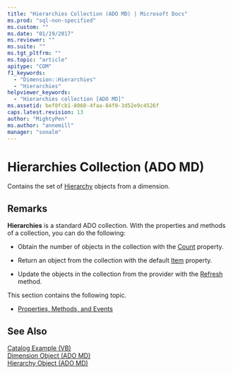 ```yaml
---
title: "Hierarchies Collection (ADO MD) | Microsoft Docs"
ms.prod: "sql-non-specified"
ms.custom: ""
ms.date: "01/19/2017"
ms.reviewer: ""
ms.suite: ""
ms.tgt_pltfrm: ""
ms.topic: "article"
apitype: "COM"
f1_keywords: 
  - "Dimension::Hierarchies"
  - "Hierarchies"
helpviewer_keywords: 
  - "Hierarchies collection [ADO MD]"
ms.assetid: bef0fcb1-8060-4faa-84f0-3d52e9c4526f
caps.latest.revision: 13
author: "MightyPen"
ms.author: "annemill"
manager: "sonalm"
---
```

# Hierarchies Collection (ADO MD)
Contains the set of [Hierarchy](../../../ado/reference/ado-md-api/hierarchy-object-ado-md.md) objects from a dimension.  
  
## Remarks  
 **Hierarchies** is a standard ADO collection. With the properties and methods of a collection, you can do the following:  
  
-   Obtain the number of objects in the collection with the [Count](../../../ado/reference/ado-api/count-property-ado.md) property.  
  
-   Return an object from the collection with the default [Item](../../../ado/reference/ado-api/item-property-ado.md) property.  
  
-   Update the objects in the collection from the provider with the [Refresh](../../../ado/reference/ado-api/refresh-method-ado.md) method.  
  
 This section contains the following topic.  
  
-   [Properties, Methods, and Events](../../../ado/reference/ado-md-api/hierarchies-collection-properties-methods-and-events.md)  
  
## See Also  
 [Catalog Example (VB)](../../../ado/reference/ado-md-api/catalog-example-vb.md)   
 [Dimension Object (ADO MD)](../../../ado/reference/ado-md-api/dimension-object-ado-md.md)   
 [Hierarchy Object (ADO MD)](../../../ado/reference/ado-md-api/hierarchy-object-ado-md.md)